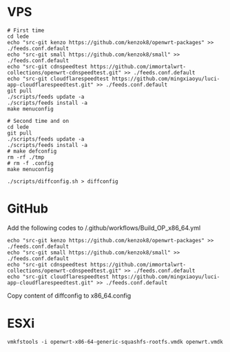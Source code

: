 # VPS

``` shell
# First time
cd lede
echo "src-git kenzo https://github.com/kenzok8/openwrt-packages" >> ./feeds.conf.default
echo "src-git small https://github.com/kenzok8/small" >> ./feeds.conf.default
echo "src-git cdnspeedtest https://github.com/immortalwrt-collections/openwrt-cdnspeedtest.git" >> ./feeds.conf.default
echo "src-git cloudflarespeedtest https://github.com/mingxiaoyu/luci-app-cloudflarespeedtest.git" >> ./feeds.conf.default
git pull
./scripts/feeds update -a
./scripts/feeds install -a
make menuconfig
```

``` shell
# Second time and on
cd lede
git pull
./scripts/feeds update -a
./scripts/feeds install -a
# make defconfig
rm -rf ./tmp
# rm -f .config
make menuconfig
```

``` shell
./scripts/diffconfig.sh > diffconfig
```

# GitHub

Add the following codes to /.github/workflows/Build_OP_x86_64.yml

``` shell
echo "src-git kenzo https://github.com/kenzok8/openwrt-packages" >> ./feeds.conf.default
echo "src-git small https://github.com/kenzok8/small" >> ./feeds.conf.default
echo "src-git cdnspeedtest https://github.com/immortalwrt-collections/openwrt-cdnspeedtest.git" >> ./feeds.conf.default
echo "src-git cloudflarespeedtest https://github.com/mingxiaoyu/luci-app-cloudflarespeedtest.git" >> ./feeds.conf.default
```

Copy content of diffconfig to x86_64.config

# ESXi

``` shell
vmkfstools -i openwrt-x86-64-generic-squashfs-rootfs.vmdk openwrt.vmdk
```
